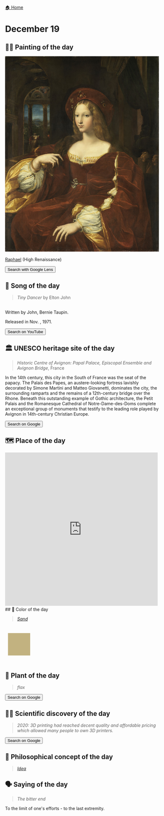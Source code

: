
[🏠 Home](../../index.md)

# December 19

## 🧑‍🎨 Painting of the day

<img width="600" src="../img/Raphael_5.jpg">

[Raphael](https://en.wikipedia.org/wiki/Raphael) (High Renaissance)

<button class="btn btn-success"
onclick=" window.open('https://lens.google.com/uploadbyurl?url=https://iretes.github.io/one-a-day/data/img/Raphael_5.jpg','_blank')">
Search with Google Lens
</button>

## 🎼 Song of the day

> *Tiny Dancer*
by Elton John

<br />Written by John, Bernie Taupin.

Released in Nov. , 1971.

<button class="btn btn-success"
onclick=" window.open('http://www.youtube.com/search?q=Tiny Dancer by Elton John','_blank')">
Search on YouTube
</button>

## 🏛️ UNESCO heritage site of the day

> *Historic Centre of Avignon: Papal Palace, Episcopal Ensemble and Avignon Bridge*, France

<p>In the 14th century, this city in the South of France was the seat of the papacy. The Palais des Papes, an austere-looking fortress lavishly decorated by Simone Martini and Matteo Giovanetti, dominates the city, the surrounding ramparts and the remains of a 12th-century bridge over the Rhone. Beneath this outstanding example of Gothic architecture, the Petit Palais and the Romanesque Cathedral of Notre-Dame-des-Doms complete an exceptional group of monuments that testify to the leading role played by Avignon in 14th-century Christian Europe.</p>

<button class="btn btn-success"
onclick=" window.open('http://www.google.com/search?q=Historic Centre of Avignon: Papal Palace, Episcopal Ensemble and Avignon Bridge','_blank')">
Search on Google
</button>

## 🗺️ Place of the day

<iframe
src="https://www.mapcrunch.com"
name="mapcrunch"
width="500"
height="500"
allowTransparency="true"
scrolling="no"
frameborder="0"
>
</iframe>
## 🎨 Color of the day

> *[Sand](https://en.wikipedia.org/wiki/Sand_(color))*

<div style="color:#C2B280; font-size: 100px;">&#9632;</div>

## 🌿 Plant of the day

> *flax*

<button class="btn btn-success"
onclick=" window.open('http://www.google.com/search?q=flax','_blank')">
Search on Google
</button>

## 🧑‍🔬 Scientific discovery of the day

> *2020: 3D printing had reached decent quality and affordable pricing which allowed many people to own 3D printers.*

<button class="btn btn-success"
onclick=" window.open('http://www.google.com/search?q=2020: 3D printing had reached decent quality and affordable pricing which allowed many people to own 3D printers.','_blank')">
Search on Google
</button>

## 💭 Philosophical concept of the day

> *[Idea](https://en.wikipedia.org/wiki/Idea)*

## 🗣️ Saying of the day

> *The bitter end*

To the
limit of one's efforts - to the last extremity.
